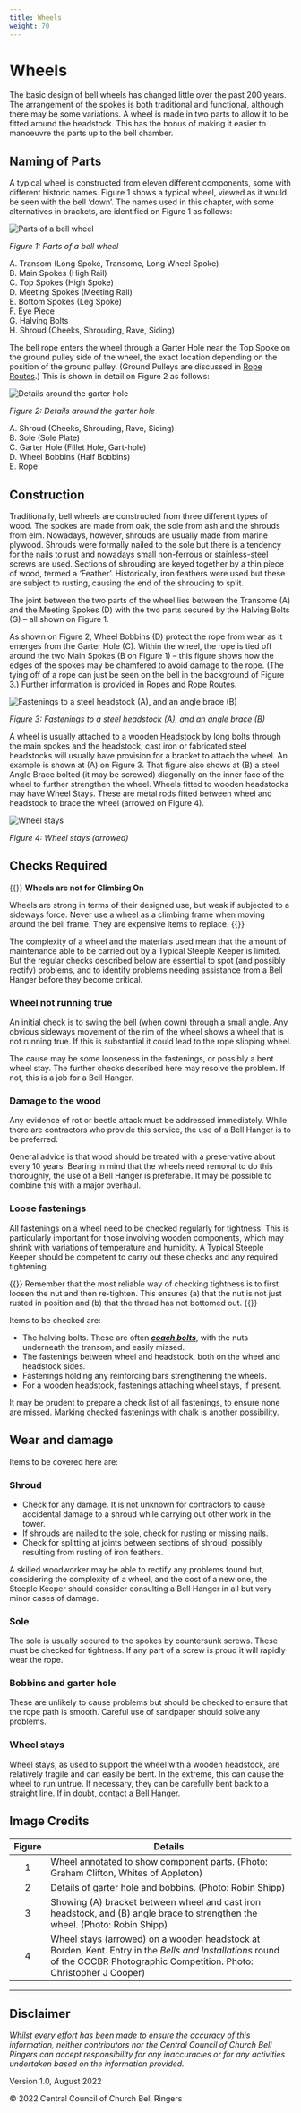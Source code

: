 ```yaml
---
title: Wheels
weight: 70
---
```


# Wheels

The basic design of bell wheels has changed little over the past 200 years. The arrangement of the spokes is both traditional and functional, although there may be some variations. A wheel is made in two parts to allow it to be fitted around the headstock. This has the bonus of making it easier to manoeuvre the parts up to the bell chamber.

## Naming of Parts

A typical wheel is constructed from eleven different components, some with different historic names. Figure 1 shows a typical wheel, viewed as it would be seen with the bell ‘down’. The names used in this chapter, with some alternatives in brackets, are identified on Figure 1 as follows:

![Parts of a bell wheel](figure-1.jpg)

*Figure 1: Parts of a bell wheel*

A.	Transom (Long Spoke, Transome, Long Wheel Spoke)  
B.	Main Spokes (High Rail)  
C.	Top Spokes (High Spoke)  
D.	Meeting Spokes (Meeting Rail)  
E.	Bottom Spokes (Leg Spoke)  
F.	Eye Piece  
G.	Halving Bolts  
H.	Shroud (Cheeks, Shrouding, Rave, Siding)

The bell rope enters the wheel through a Garter Hole near the Top Spoke on the ground pulley side of the wheel, the exact location depending on the position of the ground pulley. (Ground Pulleys are discussed in [Rope Routes](../110-rope-route).) This is shown in detail on Figure 2 as follows:

![Details around the garter hole](figure-2.jpg)

*Figure 2: Details around the garter hole*

A.	Shroud (Cheeks, Shrouding, Rave, Siding)  
B.	Sole (Sole Plate)  
C.	Garter Hole (Fillet Hole, Gart-hole)  
D.	Wheel Bobbins (Half Bobbins)  
E.	Rope

## Construction

Traditionally, bell wheels are constructed from three different types of wood. The spokes are made from oak, the sole from ash and the shrouds from elm. Nowadays, however, shrouds are usually made from marine plywood. Shrouds were formally nailed to the sole but there is a tendency for the nails to rust and nowadays small non-ferrous or stainless-steel screws are used. Sections of shrouding are keyed together by a thin piece of wood, termed a ‘Feather’. Historically, iron feathers were used but these are subject to rusting, causing the end of the shrouding to split.

The joint between the two parts of the wheel lies between the Transome (A) and the Meeting Spokes (D) with the two parts secured by the Halving Bolts (G) – all shown on Figure 1.

As shown on Figure 2, Wheel Bobbins (D) protect the rope from wear as it emerges from the Garter Hole (C). Within the wheel, the rope is tied off around the two Main Spokes (B on Figure 1) – this figure shows how the edges of the spokes may be chamfered to avoid damage to the rope. (The tying off of a rope can just be seen on the bell in the background of Figure 3.) Further information is provided in [Ropes](../120-ropes) and [Rope Routes](../110-rope-route).

![Fastenings to a steel headstock (A), and an angle brace (B)](figure-3.jpg)

*Figure 3: Fastenings to a steel headstock (A), and an angle brace (B)*

A wheel is usually attached to a wooden [Headstock](../060-headstocks) by long bolts through the main spokes and the headstock; cast iron or fabricated steel headstocks will usually have provision for a bracket to attach the wheel. An example is shown at (A) on Figure 3. That figure also shows at (B) a steel Angle Brace bolted (it may be screwed) diagonally on the inner face of the wheel to further strengthen the wheel. Wheels fitted to wooden headstocks may have Wheel Stays. These are metal rods fitted between wheel and headstock to brace the wheel (arrowed on Figure 4).

![Wheel stays](figure-4.jpg)

*Figure 4: Wheel stays (arrowed)*

## Checks Required

{{<hint danger>}}
**Wheels are not for Climbing On**

Wheels are strong in terms of their designed use, but weak if subjected to a sideways force. Never use a wheel as a climbing frame when moving around the bell frame. They are expensive items to replace.
{{</hint>}}

The complexity of a wheel and the materials used mean that the amount of maintenance able to be carried out by a Typical Steeple Keeper is limited. But the regular checks described below are essential to spot (and possibly rectify) problems, and to identify problems needing assistance from a Bell Hanger before they become critical.

### Wheel not running true

An initial check is to swing the bell (when down) through a small angle. Any obvious sideways movement of the rim of the wheel shows a wheel that is not running true. If this is substantial it could lead to the rope slipping wheel.

The cause may be some looseness in the fastenings, or possibly a bent wheel stay. The further checks described here may resolve the problem. If not, this is a job for a Bell Hanger.

### Damage to the wood

Any evidence of rot or beetle attack must be addressed immediately. While there are contractors who provide this service, the use of a Bell Hanger is to be preferred.

General advice is that wood should be treated with a preservative about every 10 years. Bearing in mind that the wheels need removal to do this thoroughly, the use of a Bell Hanger is preferable. It may be possible to combine this with a major overhaul.

### Loose fastenings

All fastenings on a wheel need to be checked regularly for tightness. This is particularly important for those involving wooden components, which may shrink with variations of temperature and humidity. A Typical Steeple Keeper should be competent to carry out these checks and any required tightening.

{{<hint warning>}}
Remember that the most reliable way of checking tightness is to first loosen the nut and then re-tighten. This ensures (a) that the nut is not just rusted in position and (b) that the thread has not bottomed out.
{{</hint>}}


Items to be checked are:
- The halving bolts. These are often ***[coach bolts](../170-glossary/#coach-bolts)***, with the nuts underneath the transom, and easily missed.
- The fastenings between wheel and headstock, both on the wheel and headstock sides.
- Fastenings holding any reinforcing bars strengthening the wheels.
- For a wooden headstock, fastenings attaching wheel stays, if present.

It may be prudent to prepare a check list of all fastenings, to ensure none are missed. Marking checked fastenings with chalk is another possibility.

## Wear and damage

Items to be covered here are:

### Shroud

- Check for any damage. It is not unknown for contractors to cause accidental damage to a shroud while carrying out other work in the tower.
- If shrouds are nailed to the sole, check for rusting or missing nails.
- Check for splitting at joints between sections of shroud, possibly resulting from rusting of iron feathers.

A skilled woodworker may be able to rectify any problems found but, considering the complexity of a wheel, and the cost of a new one, the Steeple Keeper should consider consulting a Bell Hanger in all but very minor cases of damage.

### Sole

The sole is usually secured to the spokes by countersunk screws. These must be checked for tightness. If any part of a screw is proud it will rapidly wear the rope.

### Bobbins and garter hole

These are unlikely to cause problems but should be checked to ensure that the rope path is smooth. Careful use of sandpaper should solve any problems.

### Wheel stays

Wheel stays, as used to support the wheel with a wooden headstock, are relatively fragile and can easily be bent. In the extreme, this can cause the wheel to run untrue. If necessary, they can be carefully bent back to a straight line. If in doubt, contact a Bell Hanger.

## Image Credits

| Figure | Details | 
| :---: | --- | 
| 1 | Wheel annotated to show component parts. (Photo: Graham Clifton, Whites of Appleton) |
| 2 | Details of garter hole and bobbins. (Photo: Robin Shipp) |
| 3 | Showing (A) bracket between wheel and cast iron headstock, and (B) angle brace to strengthen the wheel. (Photo: Robin Shipp) |
| 4 | Wheel stays (arrowed) on a wooden headstock at Borden, Kent. Entry in the *Bells and Installations* round of the CCCBR Photographic Competition. Photo: Christopher J Cooper)  |


----

## Disclaimer
 
*Whilst every effort has been made to ensure the accuracy of this information, neither contributors nor the Central Council of Church Bell Ringers can accept responsibility for any inaccuracies or for any activities undertaken based on the information provided.*

Version 1.0, August 2022

© 2022 Central Council of Church Bell Ringers


